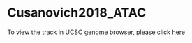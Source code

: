 # Cusanovich2018_ATAC
To view the track in UCSC genome browser, please click [here](http://genome.ucsc.edu/cgi-bin/hgTracks?db=mm10&hubUrl=https://github.com/zhou-lab/trackHub/blob/master/Cusanovich2018_ATAC/hub.txt)
